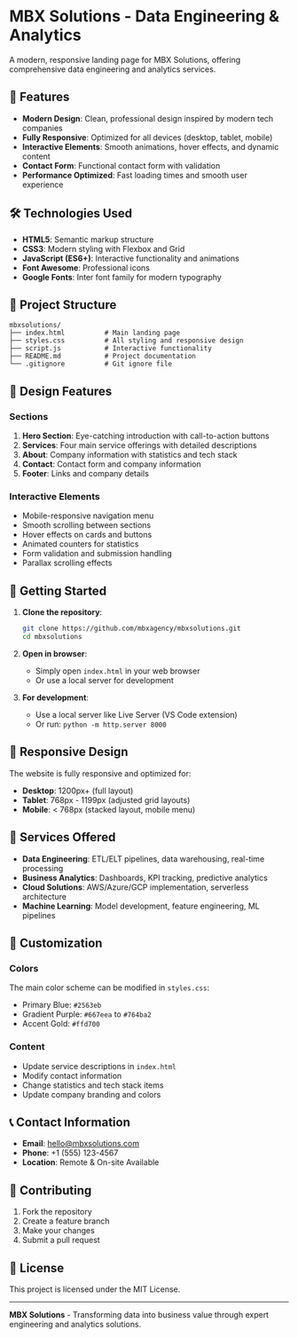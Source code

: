 # MBX Solutions - Data Engineering & Analytics

A modern, responsive landing page for MBX Solutions, offering comprehensive data engineering and analytics services.

## 🚀 Features

- **Modern Design**: Clean, professional design inspired by modern tech companies
- **Fully Responsive**: Optimized for all devices (desktop, tablet, mobile)
- **Interactive Elements**: Smooth animations, hover effects, and dynamic content
- **Contact Form**: Functional contact form with validation
- **Performance Optimized**: Fast loading times and smooth user experience

## 🛠️ Technologies Used

- **HTML5**: Semantic markup structure
- **CSS3**: Modern styling with Flexbox and Grid
- **JavaScript (ES6+)**: Interactive functionality and animations
- **Font Awesome**: Professional icons
- **Google Fonts**: Inter font family for modern typography

## 📁 Project Structure

```
mbxsolutions/
├── index.html          # Main landing page
├── styles.css          # All styling and responsive design
├── script.js           # Interactive functionality
├── README.md           # Project documentation
└── .gitignore          # Git ignore file
```

## 🎨 Design Features

### Sections
1. **Hero Section**: Eye-catching introduction with call-to-action buttons
2. **Services**: Four main service offerings with detailed descriptions
3. **About**: Company information with statistics and tech stack
4. **Contact**: Contact form and company information
5. **Footer**: Links and company details

### Interactive Elements
- Mobile-responsive navigation menu
- Smooth scrolling between sections
- Hover effects on cards and buttons
- Animated counters for statistics
- Form validation and submission handling
- Parallax scrolling effects

## 🚀 Getting Started

1. **Clone the repository**:
   ```bash
   git clone https://github.com/mbxagency/mbxsolutions.git
   cd mbxsolutions
   ```

2. **Open in browser**:
   - Simply open `index.html` in your web browser
   - Or use a local server for development

3. **For development**:
   - Use a local server like Live Server (VS Code extension)
   - Or run: `python -m http.server 8000`

## 📱 Responsive Design

The website is fully responsive and optimized for:
- **Desktop**: 1200px+ (full layout)
- **Tablet**: 768px - 1199px (adjusted grid layouts)
- **Mobile**: < 768px (stacked layout, mobile menu)

## 🎯 Services Offered

- **Data Engineering**: ETL/ELT pipelines, data warehousing, real-time processing
- **Business Analytics**: Dashboards, KPI tracking, predictive analytics
- **Cloud Solutions**: AWS/Azure/GCP implementation, serverless architecture
- **Machine Learning**: Model development, feature engineering, ML pipelines

## 🔧 Customization

### Colors
The main color scheme can be modified in `styles.css`:
- Primary Blue: `#2563eb`
- Gradient Purple: `#667eea` to `#764ba2`
- Accent Gold: `#ffd700`

### Content
- Update service descriptions in `index.html`
- Modify contact information
- Change statistics and tech stack items
- Update company branding and colors

## 📞 Contact Information

- **Email**: hello@mbxsolutions.com
- **Phone**: +1 (555) 123-4567
- **Location**: Remote & On-site Available

## 🤝 Contributing

1. Fork the repository
2. Create a feature branch
3. Make your changes
4. Submit a pull request

## 📄 License

This project is licensed under the MIT License.

---

**MBX Solutions** - Transforming data into business value through expert engineering and analytics solutions. 